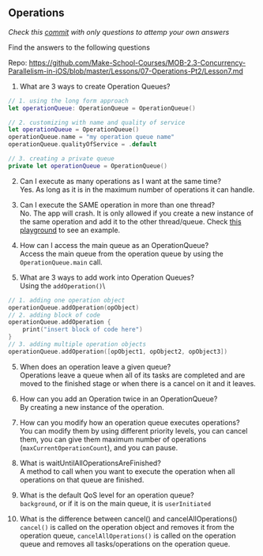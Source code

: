 ## Operations

*Check this [commit](https://github.com/RinniSwift/iOS/commit/8c0ee9f6be53bf0f2d61e92c6acb534ae54c742b#diff-4eb7b58a99e2a7e3fd20269d29f6d31b) with only questions to attemp your own answers*

Find the answers to the following questions

Repo: https://github.com/Make-School-Courses/MOB-2.3-Concurrency-Parallelism-in-iOS/blob/master/Lessons/07-Operations-Pt2/Lesson7.md


1. What are 3 ways to create Operation Queues?

```swift
// 1. using the long form approach
let operationQueue: OperationQueue = OperationQueue()

// 2. customizing with name and quality of service
let operationQueue = OperationQueue()
operationQueue.name = "my operation queue name"
operationQueue.qualityOfService = .default

// 3. creating a private queue
private let operationQueue = OperationQueue()
```

2. Can I execute as many operations as I want at the same time?\
Yes. As long as it is in the maximum number of operations it can handle.


3. Can I execute the SAME operation in more than one thread?\
No. The app will crash. It is only allowed if you create a new instance of the same operation and add it to the other thread/queue. Check [this playground](https://github.com/RinniSwift/iOS/blob/master/Concurrency/operations.playground/Contents.swift) to see an example.


3. How can I access the main queue as an OperationQueue?\
Access the main queue from the operation queue by using the ```OperationQueue.main``` call.


4. What are 3 ways to add work into Operation Queues?\
Using the ```addOperation()```\
```swift
// 1. adding one operation object
operationQueue.addOperation(opObject)
// 2. adding block of code
operationQueue.addOperation {
	print("insert block of code here")
}
// 3. adding multiple operation objects
operationQueue.addOperation([opObject1, opObject2, opObject3])
```

5. When does an operation leave a given queue?\
Operations leave a queue when all of its tasks are completed and are moved to the finished stage or when there is a cancel on it and it leaves.


6. How can you add an Operation twice in an OperationQueue?\
By creating a new instance of the operation.


7. How can you modify how an operation queue executes operations?\
You can modify them by using different priority levels, you can cancel them, you can give them maximum number of operations (```maxCurrentOperationCount```), and you can pause.


8. What is waitUntilAllOperationsAreFinished?\
A method to call when you want to execute the operation when all operations on that queue are finished.


9. What is the default  QoS level for an operation queue?\
```background```, or if it is on the main queue, it is ```userInitiated```


10. What is the difference between cancel() and cancelAllOperations()\
```cancel()``` is called on the operation object and removes it from the operation queue, ```cancelAllOperations()``` is called on the operation queue and removes all tasks/operations on the operation queue.
